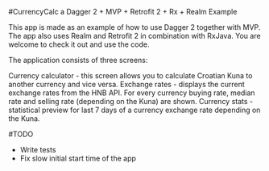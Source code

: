 #CurrencyCalc a Dagger 2 + MVP + Retrofit 2 + Rx + Realm Example

This app is made as an example of how to use Dagger 2 together with MVP. The app also uses Realm and Retrofit 2 in combination with RxJava. You are welcome to check it out and use the code.

The application consists of three screens: 

Currency calculator - this screen allows you to calculate Croatian Kuna to another currency and vice versa. 
Exchange rates - displays the current exchange rates from the HNB API. For every currency buying rate, median rate and selling rate (depending on the Kuna) are shown.
Currency stats - statistical preview for last 7 days of a currency exchange rate depending on the Kuna.

#TODO

- Write tests
- Fix slow initial start time of the app
